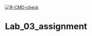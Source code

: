 <!-- badges: start -->
  [![R-CMD-check](https://github.com/akshath-aks/first_repo/actions/workflows/R-CMD-check.yaml/badge.svg)](https://github.com/akshath-aks/first_repo/actions/workflows/R-CMD-check.yaml)
  <!-- badges: end -->
# Lab_03_assignment